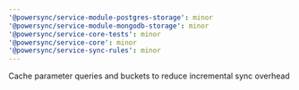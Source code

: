```yaml
---
'@powersync/service-module-postgres-storage': minor
'@powersync/service-module-mongodb-storage': minor
'@powersync/service-core-tests': minor
'@powersync/service-core': minor
'@powersync/service-sync-rules': minor
---
```


Cache parameter queries and buckets to reduce incremental sync overhead
